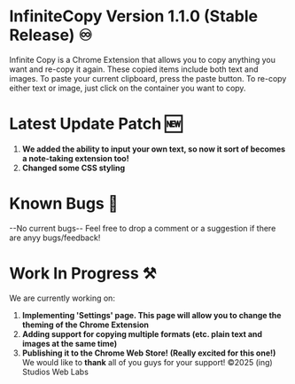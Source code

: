 # InfiniteCopy Version 1.1.0 (Stable Release) ♾️
Infinite Copy is a Chrome Extension that allows you to copy anything you want and re-copy it again. These copied items include both text and images. To paste your current clipboard, press the paste button. To re-copy either text or image, just click on the container you want to copy.
# Latest Update Patch 🆕
1. **We added the ability to input your own text, so now it sort of becomes a note-taking extension too!**
2. **Changed some CSS styling**
# Known Bugs 🐞
--No current bugs--
Feel free to drop a comment or a suggestion if there are anyy bugs/feedback!
# Work In Progress ⚒️
We are currently working on:
1. **Implementing 'Settings' page. This page will allow you to change the theming of the Chrome Extension**
2. **Adding support for copying multiple formats (etc. plain text and images at the same time)**
3. **Publishing it to the Chrome Web Store! (Really excited for this one!)**
We would like to **thank** all of you guys for your support!
©2025 (ing) Studios Web Labs
